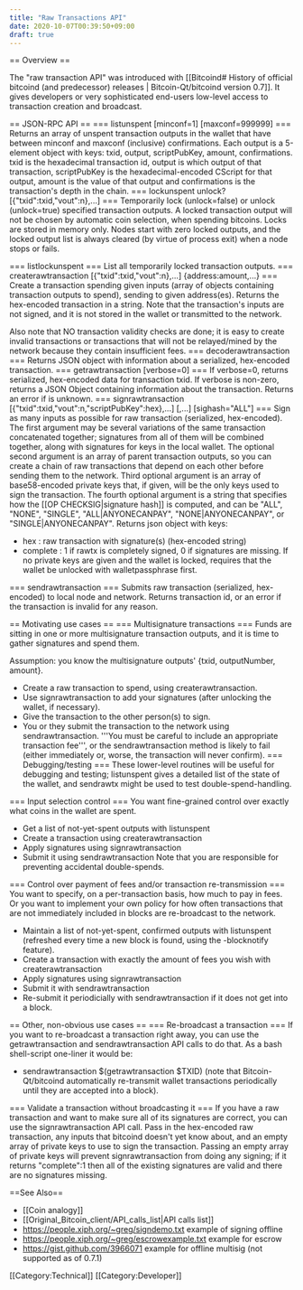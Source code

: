 ```yaml
---
title: "Raw Transactions API"
date: 2020-10-07T00:39:50+09:00
draft: true
---
```


== Overview ==

The "raw transaction API" was introduced with [[Bitcoind# History of official bitcoind (and predecessor) releases | Bitcoin-Qt/bitcoind version 0.7]]. It gives developers or very sophisticated end-users low-level access to transaction creation and broadcast.

== JSON-RPC API ==
=== listunspent [minconf=1] [maxconf=999999] ===
Returns an array of unspent transaction outputs in the wallet that have between minconf and maxconf (inclusive) confirmations. Each output is a 5-element object with keys: txid, output, scriptPubKey, amount, confirmations. txid is the hexadecimal transaction id, output is which output of that transaction, scriptPubKey is the hexadecimal-encoded CScript for that output, amount is the value of that output and confirmations is the transaction's depth in the chain.
=== lockunspent unlock? [{"txid":txid,"vout":n},...] ===
Temporarily lock (unlock=false) or unlock (unlock=true) specified transaction outputs. A locked transaction output will not be chosen by automatic coin selection, when spending bitcoins.  Locks are stored in memory only.  Nodes start with zero locked outputs, and the locked output list is always cleared (by virtue of process exit) when a node stops or fails.

=== listlockunspent ===
List all temporarily locked transaction outputs.
=== createrawtransaction [{"txid":txid,"vout":n},...] {address:amount,...} ===
Create a transaction spending given inputs (array of objects containing transaction outputs to spend), sending to given address(es). Returns the hex-encoded transaction in a string. Note that the transaction's inputs are not signed, and it is not stored in the wallet or transmitted to the network.

Also note that NO transaction validity checks are done; it is easy to create invalid transactions or transactions that will not be relayed/mined by the network because they contain insufficient fees.
=== decoderawtransaction <hex string> ===
Returns JSON object with information about a serialized, hex-encoded transaction.
=== getrawtransaction <txid> [verbose=0] ===
If verbose=0, returns serialized, hex-encoded data for transaction txid. If verbose is non-zero, returns a JSON Object containing information about the transaction. Returns an error if <txid> is unknown.
=== signrawtransaction <hex string> [{"txid":txid,"vout":n,"scriptPubKey":hex},...] [<privatekey1>,...] [sighash="ALL"] ===
Sign as many inputs as possible for raw transaction (serialized, hex-encoded). The first argument may be several variations of the same transaction concatenated together; signatures from all of them will be combined together, along with signatures for keys in the local wallet. The optional second argument is an array of parent transaction outputs, so you can create a chain of raw transactions that depend on each other before sending them to the network. Third optional argument is an array of base58-encoded private keys that, if given, will be the only keys used to sign the transaction. The fourth optional argument is a string that specifies how the [[OP CHECKSIG|signature hash]] is computed, and can be "ALL", "NONE", "SINGLE", "ALL|ANYONECANPAY", "NONE|ANYONECANPAY", or "SINGLE|ANYONECANPAY".
Returns json object with keys:
* hex : raw transaction with signature(s) (hex-encoded string)
* complete : 1 if rawtx is completely signed, 0 if signatures are missing.
If no private keys are given and the wallet is locked, requires that the wallet be unlocked with walletpassphrase first.

=== sendrawtransaction <hex string> ===
Submits raw transaction (serialized, hex-encoded) to local node and network. Returns transaction id, or an error if the transaction is invalid for any reason.

== Motivating use cases ==
=== Multisignature transactions ===
Funds are sitting in one or more multisignature transaction outputs, and it is time to gather signatures and spend them.

Assumption: you know the multisignature outputs' {txid, outputNumber, amount}.

* Create a raw transaction to spend, using createrawtransaction.
* Use signrawtransaction to add your signatures (after unlocking the wallet, if necessary).
* Give the transaction to the other person(s) to sign.
* You or they submit the transaction to the network using sendrawtransaction.
'''You must be careful to include an appropriate transaction fee''', or the sendrawtransaction method is likely to fail (either immediately or, worse, the transaction will never confirm).
=== Debugging/testing ===
These lower-level routines will be useful for debugging and testing; listunspent gives a detailed list of the state of the wallet, and sendrawtx might be used to test double-spend-handling.

=== Input selection control ===
You want fine-grained control over exactly what coins in the wallet are spent.

* Get a list of not-yet-spent outputs with listunspent
* Create a transaction using createrawtransaction
* Apply signatures using signrawtransaction
* Submit it using sendrawtransaction
Note that you are responsible for preventing accidental double-spends.

=== Control over payment of fees and/or transaction re-transmission ===
You want to specify, on a per-transaction basis, how much to pay in fees. Or you want to implement your own policy for how often transactions that are not immediately included in blocks are re-broadcast to the network.

* Maintain a list of not-yet-spent, confirmed outputs with listunspent (refreshed every time a new block is found, using the -blocknotify feature).
* Create a transaction with exactly the amount of fees you wish with createrawtransaction
* Apply signatures using signrawtransaction
* Submit it with sendrawtransaction
* Re-submit it periodicially with sendrawtransaction if it does not get into a block.

== Other, non-obvious use cases ==
=== Re-broadcast a transaction ===
If you want to re-broadcast a transaction right away, you can use the getrawtransaction and sendrawtransaction API calls to do that. As a bash shell-script one-liner it would be:
* sendrawtransaction $(getrawtransaction $TXID)
(note that Bitcoin-Qt/bitcoind automatically re-transmit wallet transactions periodically until they are accepted into a block).

=== Validate a transaction without broadcasting it ===
If you have a raw transaction and want to make sure all of its signatures are correct, you can use the signrawtransaction API call. Pass in the hex-encoded raw transaction, any inputs that bitcoind doesn't yet know about, and an empty array of private keys to use to sign the transaction. Passing an empty array of private keys will prevent signrawtransaction from doing any signing; if it returns "complete":1 then all of the existing signatures are valid and there are no signatures missing.

==See Also==

* [[Coin analogy]]
* [[Original_Bitcoin_client/API_calls_list|API calls list]]
* https://people.xiph.org/~greg/signdemo.txt example of signing offline<BR>
* https://people.xiph.org/~greg/escrowexample.txt example for escrow<BR>
* https://gist.github.com/3966071 example for offline multisig (not supported as of 0.7.1)<BR>

[[Category:Technical]]
[[Category:Developer]]
